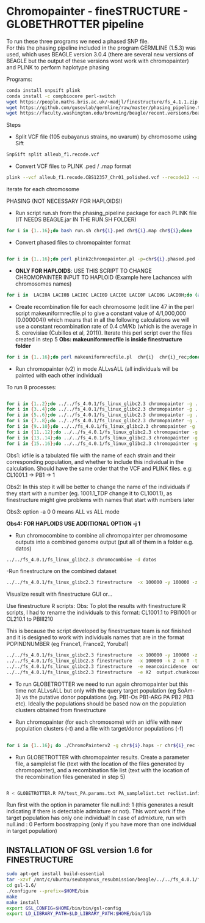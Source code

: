 # Chromopainter - fineSTRUCTURE - GLOBETHROTTER pipeline

To run these three programs we need a phased SNP file.  
For this the phasing pipeline included in the program GERMLINE (1.5.3) was used, which uses BEAGLE version 3.0.4 (there are several new versions of BEAGLE but the output of these versions wont work with chromopainter) and PLINK to perform haplotype phasing

Programs:
```bash
conda install snpsift plink
conda install -c compbiocore perl-switch
wget https://people.maths.bris.ac.uk/~madjl/finestructure/fs_4.1.1.zip
wget https://github.com/gusevlab/germline/raw/master/phasing_pipeline.tar.gz <- MAKE ALL inside folder
wget https://faculty.washington.edu/browning/beagle/recent.versions/beagle_3.0.4_05May09.zip <- JUST NEED TO COPY BEAGLE.JAR TO THE PHASING PIPELINE FOLDER
```
Steps

- Split VCF file (105 eubayanus strains, no uvarum) by chromosome using Sift
```bash
SnpSift split alleub_f1.recode.vcf
```
- Convert VCF files to PLINK .ped / .map format
```bash
plink --vcf alleub_f1.recode.CBS12357_Chr01_polished.vcf --recode12 --allow-extra-chr --double-id --geno 1 --out chr1
```
iterate for each chromosome

PHASING (NOT NECESSARY FOR HAPLOIDS!)
- Run script run.sh from the phasing_pipeline package for each PLINK file (IT NEEDS BEAGLE.jar IN THE RUN.SH FOLDER)
```bash
for i in {1..16};do bash run.sh chr${i}.ped chr${i}.map chr${i};done
```
- Convert phased files to chromopainter format
```bash

for i in {1..16};do perl plink2chromopainter.pl -p=chr${i}.phased.ped -m=chr${i}.phased.map -o=chr${i}.chromopainter -f;done

```

- **ONLY FOR HAPLOIDS**: USE THIS SCRIPT TO CHANGE CHROMOPAINTER INPUT TO HAPLOID (Example here Lachancea with chromosomes names)
```bash
for i in  LACI0A LACI0B LACI0C LACI0D LACI0E LACI0F LACI0G LACI0H;do (awk 'NR == 1  { print $1 /2 }' chr${i}.chromopainter; sed '2,3!d' chr${i}.chromopainter;sed '1,3d' chr${i}.chromopainter|sed  '0~2d')| cat > chr${i}.chromopainter.haploid;done
```


- Create recombination file for each chromosome (edit line 47 in the perl script makeuniformrecfile.pl to give a constant value of 4/1,000,000 (0.000004)) which means that in all the following calculations we will use a constant recombination rate of 0.4 cM/Kb (which is the average in S. cerevisiae (Cubillos et al, 2011)). Iterate this perl script over the files created in step 5
**Obs: makeuniformrecfile is inside finestructure folder**

```bash
for i in {1..16};do perl makeuniformrecfile.pl  chr{i}  chr{i}_rec;done
```
- Run chromopainter (v2) in mode ALLvsALL (all individuals will be painted with each other individual)

To run 8 processes:
```bash

for i in {1..2};do ../../fs_4.0.1/fs_linux_glibc2.3 chromopainter -g ../chr${i}.chromopainter -r ../chr${i}_rec -t idfile.txt -o cp_chr${i} -a 0 0;done &
for i in {3..4};do ../../fs_4.0.1/fs_linux_glibc2.3 chromopainter -g ../chr${i}.chromopainter -r ../chr${i}_rec -t idfile.txt -o cp_chr${i} -a 0 0;done &
for i in {5..6};do ../../fs_4.0.1/fs_linux_glibc2.3 chromopainter -g ../chr${i}.chromopainter -r ../chr${i}_rec -t idfile.txt -o cp_chr${i} -a 0 0;done &
for i in {7..8};do ../../fs_4.0.1/fs_linux_glibc2.3 chromopainter -g ../chr${i}.chromopainter -r ../chr${i}_rec -t idfile.txt -o cp_chr${i} -a 0 0;done &
for i in {9..10};do ../../fs_4.0.1/fs_linux_glibc2.3 chromopainter -g ../chr${i}.chromopainter -r ../chr${i}_rec -t idfile.txt -o cp_chr${i} -a 0 0;done &
for i in {11..12};do ../../fs_4.0.1/fs_linux_glibc2.3 chromopainter -g ../chr${i}.chromopainter -r ../chr${i}_rec -t idfile.txt -o cp_chr${i} -a 0 0;done &
for i in {13..14};do ../../fs_4.0.1/fs_linux_glibc2.3 chromopainter -g ../chr${i}.chromopainter -r ../chr${i}_rec -t idfile.txt -o cp_chr${i} -a 0 0;done &
for i in {15..16};do ../../fs_4.0.1/fs_linux_glibc2.3 chromopainter -g ../chr${i}.chromopainter -r ../chr${i}_rec -t idfile.txt -o cp_chr${i} -a 0 0;done &
```
Obs1: idfile is a tabulated file with the name of each strain and their corresponding population, and whether to include this individual in the calculation. Should have the same order that the VCF and PLINK files. e.g: CL1001.1 → PB1 → 1

Obs2: In this step it will be better to change the name of the individuals if they start with a number (eg. 1001.1_TDP change it to CL1001.1), as finestructure might give problems with names that start with numbers later

Obs3: option -a 0 0 means ALL vs ALL mode

**Obs4: FOR HAPLOIDS USE ADDITIONAL OPTION -j 1**


- Run chromocombine to combine all chromopainter per chromosome outputs into a combined genome output (put all of them in a folder e.g. datos)
```bash
../../fs_4.0.1/fs_linux_glibc2.3 chromocombine -d datos
```
-Run finestructure on the combined dataset 
```bash
../../fs_4.0.1/fs_linux_glibc2.3 finestructure  -x 100000 -y 100000 -z 1000 output.chunkcounts.out out.105eubs.mcmc.xml
```
Visualize result with finestructure GUI or...

Use finestructure R scripts:
Obs: To plot the results with finestructure R scripts, I had to rename the individuals to this format:	CL1001.1 to PBI1001 or CL210.1 to PBIII210

This is because the script developed by finestructure team is not finished and it is designed to work with individuals names that are in the format POPINDNUMBER (eg France1, France2, Yoruba1)

```bash
../../fs_4.0.1/fs_linux_glibc2.3 finestructure  -x 100000 -y 100000 -z 1000 output.chunkcounts.out structure_result.xml
../../fs_4.0.1/fs_linux_glibc2.3 finestructure  -x 100000 -k 2 -m T -t 1000000 output.chunkcounts.out structure_result.xml structure_tree.out
../../fs_4.0.1/fs_linux_glibc2.3 finestructure  -e meancoincidence  output.chunkcounts.out structure_result.xml structure_meancoincidence.csv
../../fs_4.0.1/fs_linux_glibc2.3 finestructure  -e X2  output.chunkcounts.out structure_result.xml structure_meanstate.csv
```
-  To run GLOBETROTTER we need to run again chromopainter but this time not ALLvsALL but only with the query target population (eg SoAm-3) vs the putative donor populations (eg. PB1-Os PB1-ARG PA PB2 PB3 etc). Ideally the populations should be based now on the population clusters obtained from finestructure

-	Run chromopainter (for each chromosome) with an idfile with new population clusters (-t) and a file with target/donor populations (-f)
```bash
		
for i in {1..16}; do ./ChromoPainterv2 -g chr${i}.haps -r chr${i}_rec -t idfile.txt -f CL210/CL210_poplist.txt 0 0 -o CL210/chr${i}; done &
```
-	Run GLOBETROTTER with chromopainter results. Create a parameter file, a samplelist file (text with the location of the files generated by chromopainter), and a recombination file list (text with the location of the recombination files generated in step 5)
```bash

R < GLOBETROTTER.R PA/test_PA.params.txt PA_samplelist.txt reclist.infile.txt --no-save > testPA.txt &
```
Run first with the option in parameter file null.ind: 1 (this generates a result indicating if there is detectable admixture or not). This wont work if the target population has only one individual!
In case of admixture, run with null.ind : 0
Perform boostrapping (only if you have more than one individual in target population)



## INSTALLATION OF GSL version 1.6 for FINESTRUCTURE
```bash
sudo apt-get install build-essential
tar -xzvf /mnt/c/ubuntu/seubayanus_resubmission/beagle/../../fs_4.0.1/fs_linux_glibc2.3_4.0.1/gsl-1.6.tar.gz 
cd gsl-1.6/
./configure --prefix=$HOME/bin
make
make install
export GSL_CONFIG=$HOME/bin/bin/gsl-config
export LD_LIBRARY_PATH=$LD_LIBRARY_PATH:$HOME/bin/lib
```
